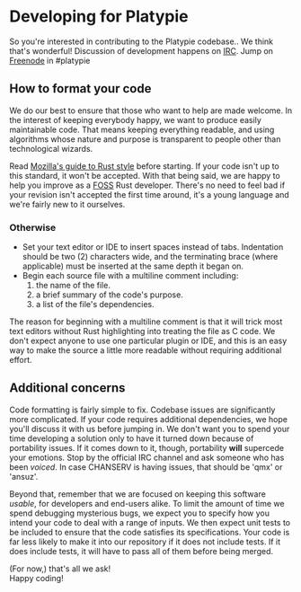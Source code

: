 # Developing for Platypie  
  
So you're interested in contributing to the Platypie codebase.. We think that's wonderful! Discussion of development happens on [IRC](http://kernelmeltdown.org/blog/how-to-set-up-irc-using-hexchat-beginners-walkthrough/). Jump on [Freenode](http://webchat.freenode.net/?channels=%23platypie "freenode's webchat") in #platypie  
  
## How to format your code  
We do our best to ensure that those who want to help are made welcome. In the interest of keeping everybody happy, we want to produce easily maintainable code. That means keeping everything readable, and using algorithms whose nature and purpose is transparent to people other than technological wizards.  
  
Read [Mozilla's guide to Rust style](https://github.com/mozilla/rust/wiki/Note-style-guide) before starting. If your code isn't up to this standard, it won't be accepted. With that being said, we are happy to help you improve as a [FOSS](http://en.wikipedia.org/wiki/Free_and_open-source_software) Rust developer. There's no need to feel bad if your revision isn't accepted the first time around, it's a young language and we're fairly new to it ourselves.  
  
### Otherwise  
* Set your text editor or IDE to insert spaces instead of tabs. Indentation should be two (2) characters wide, and the terminating brace (where applicable) must be inserted at the same depth it began on.  
* Begin each source file with a multiline comment including:  
  1. the name of the file.
  1. a brief summary of the code's purpose.
  1. a list of the file's dependencies.
  
The reason for beginning with a multiline comment is that it will trick most text editors without Rust highlighting into treating the file as C code. We don't expect anyone to use one particular plugin or IDE, and this is an easy way to make the source a little more readable without requiring additional effort.  
  
## Additional concerns  
  
Code formatting is fairly simple to fix. Codebase issues are significantly more complicated. If your code requires additional dependencies, we hope you'll discuss it with us before jumping in. We don't want you to spend your time developing a solution only to have it turned down because of portability issues. If it comes down to it, though, portability **will** supercede your emotions. Stop by the official IRC channel and ask someone who has been *voiced*. In case CHANSERV is having issues, that should be 'qmx' or 'ansuz'.  
  
Beyond that, remember that we are focused on keeping this software *usable*, for developers and end-users alike. To limit the amount of time we spend debugging mysterious bugs, we expect you to specify how you intend your code to deal with a range of inputs. We then expect unit tests to be included to ensure that the code satisfies its specifications. Your code is far less likely to make it into our repository if it does not include tests. If it does include tests, it will have to pass all of them before being merged.  
  
(For now,) that's all we ask!  
Happy coding!  
